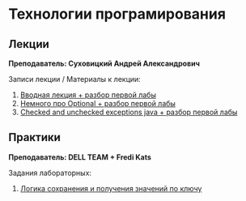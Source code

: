 # Технологии програмирования

## Лекции

**Преподаватель: Суховицкий Андрей Александрович**

Записи лекции / Материалы к лекции:

1. [Вводная лекция + разбор первой лабы](https://youtu.be/MKcVSRHhwAM)
2. [Немного про Optional + разбор первой лабы](https://youtu.be/MQdAjVGU8y4)
3. [Checked and unchecked exceptions java + разбор первой лабы](https://youtu.be/5012YvbrVJ4)

## Практики

**Преподаватель: DELL TEAM + Fredi Kats**

Задания лабораторных:

1. [Логика сохранения и получения значений по ключу](https://www.notion.so/1-c91c505841034d6381934db51a8ce3a9)
